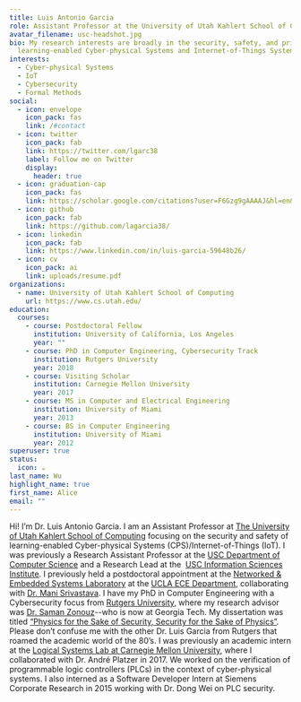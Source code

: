 ```yaml
---
title: Luis Antonio Garcia
role: Assistant Professor at the University of Utah Kahlert School of Computing
avatar_filename: usc-headshot.jpg
bio: My research interests are broadly in the security, safety, and privacy of
  learning-enabled Cyber-physical Systems and Internet-of-Things Systems
interests:
  - Cyber-physical Systems
  - IoT
  - Cybersecurity
  - Formal Methods
social:
  - icon: envelope
    icon_pack: fas
    link: /#contact
  - icon: twitter
    icon_pack: fab
    link: https://twitter.com/lgarc38
    label: Follow me on Twitter
    display:
      header: true
  - icon: graduation-cap
    icon_pack: fas
    link: https://scholar.google.com/citations?user=F6Gzg9gAAAAJ&hl=en&oi=sra
  - icon: github
    icon_pack: fab
    link: https://github.com/lagarcia38/
  - icon: linkedin
    icon_pack: fab
    link: https://www.linkedin.com/in/luis-garcia-59648b26/
  - icon: cv
    icon_pack: ai
    link: uploads/resume.pdf
organizations:
  - name: University of Utah Kahlert School of Computing
    url: https://www.cs.utah.edu/
education:
  courses:
    - course: Postdoctoral Fellow
      institution: University of California, Los Angeles
      year: ""
    - course: PhD in Computer Engineering, Cybersecurity Track
      institution: Rutgers University
      year: 2018
    - course: Visiting Scholar
      institution: Carnegie Mellon University
      year: 2017
    - course: MS in Computer and Electrical Engineering
      institution: University of Miami
      year: 2013
    - course: BS in Computer Engineering
      institution: University of Miami
      year: 2012
superuser: true
status:
  icon: ☕️
last_name: Wu
highlight_name: true
first_name: Alice
email: ""
---
```

Hi! I’m Dr. Luis Antonio Garcia. I am an Assistant Professor at [The University of Utah Kahlert School of Computing](https://www.cs.utah.edu/) focusing on the security and safety of learning-enabled Cyber-physical Systems (CPS)/Internet-of-Things (IoT). I was previously a Research Assistant Professor at the [USC Department of Computer Science](https://www.cs.usc.edu/) and a Research Lead at the  [USC Information Sciences Institute](https://www.isi.edu/). I previously held a postdoctoral appointment at the [Networked & Embedded Systems Laboratory](http://nesl.ee.ucla.edu/) at the [UCLA ECE Department](https://www.ee.ucla.edu/), collaborating with [Dr. Mani Srivastava](https://scholar.google.com/citations?user=X2Qs7XYAAAAJ&hl=en). I have my PhD in Computer Engineering with a Cybersecurity focus from [Rutgers University](https://www.ece.rutgers.edu/), where my research advisor was [Dr. Saman Zonouz](https://sites.google.com/site/samanzonouz4n6/saman-zonouz)--who is now at Georgia Tech. My dissertation was titled [“Physics for the Sake of Security, Security for the Sake of Physics”](https://rucore.libraries.rutgers.edu/rutgers-lib/59094/). Please don’t confuse me with the other Dr. Luis Garcia from Rutgers that roamed the academic world of the 80’s.
I was previously an academic intern at the [Logical Systems Lab at Carnegie Mellon University](https://www.ls.cs.cmu.edu/), where I collaborated with Dr. André Platzer in 2017. We worked on the verification of programmable logic controllers (PLCs) in the context of cyber-physical systems. I also interned as a Software Developer Intern at Siemens Corporate Research in 2015 working with Dr. Dong Wei on PLC security.
